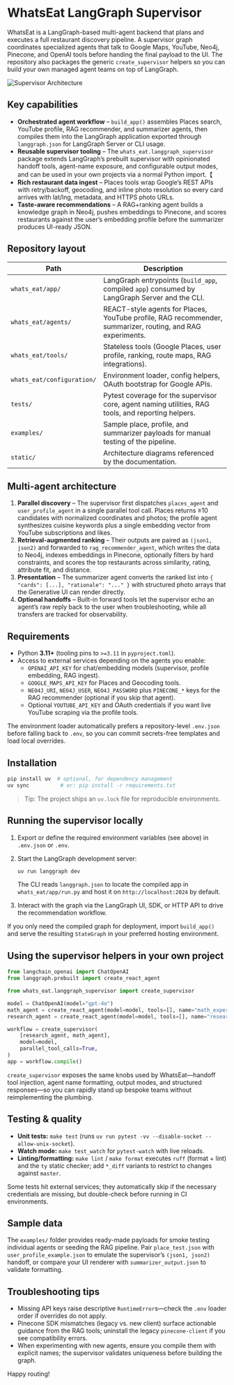 # WhatsEat LangGraph Supervisor

WhatsEat is a LangGraph-based multi-agent backend that plans and executes a full restaurant discovery pipeline.
A supervisor graph coordinates specialized agents that talk to Google Maps, YouTube, Neo4j, Pinecone, and OpenAI
tools before handing the final payload to the UI. The repository also packages the generic `create_supervisor`
helpers so you can build your own managed agent teams on top of LangGraph.

![Supervisor Architecture](static/img/supervisor.png)

## Key capabilities

- **Orchestrated agent workflow** – `build_app()` assembles Places search, YouTube profile, RAG recommender, and
  summarizer agents, then compiles them into the LangGraph application exported through `langgraph.json` for
  LangGraph Server or CLI usage.
- **Reusable supervisor tooling** – The `whats_eat.langgraph_supervisor` package extends LangGraph’s prebuilt
  supervisor with opinionated handoff tools, agent-name exposure, and configurable output modes, and can be used in
  your own projects via a normal Python import.【
- **Rich restaurant data ingest** – Places tools wrap Google’s REST APIs with retry/backoff, geocoding, and inline
  photo resolution so every card arrives with lat/lng, metadata, and HTTPS photo URLs.
- **Taste-aware recommendations** – A RAG+ranking agent builds a knowledge graph in Neo4j, pushes embeddings to
  Pinecone, and scores restaurants against the user’s embedding profile before the summarizer produces UI-ready JSON.

## Repository layout

| Path | Description |
| --- | --- |
| `whats_eat/app/` | LangGraph entrypoints (`build_app`, compiled `app`) consumed by LangGraph Server and the CLI. 
| `whats_eat/agents/` | REACT-style agents for Places, YouTube profile, RAG recommender, summarizer, routing, and RAG experiments. 
| `whats_eat/tools/` | Stateless tools (Google Places, user profile, ranking, route maps, RAG integrations).
| `whats_eat/configuration/` | Environment loader, config helpers, OAuth bootstrap for Google APIs. 
| `tests/` | Pytest coverage for the supervisor core, agent naming utilities, RAG tools, and reporting helpers.
| `examples/` | Sample place, profile, and summarizer payloads for manual testing of the pipeline.
| `static/` | Architecture diagrams referenced by the documentation.
## Multi-agent architecture

1. **Parallel discovery** – The supervisor first dispatches `places_agent` and `user_profile_agent` in a single
   parallel tool call. Places returns ≥10 candidates with normalized coordinates and photos; the profile agent
   synthesizes cuisine keywords plus a single embedding vector from YouTube subscriptions and likes.
2. **Retrieval-augmented ranking** – Their outputs are paired as `(json1, json2)` and forwarded to
   `rag_recommender_agent`, which writes the data to Neo4j, indexes embeddings in Pinecone, optionally filters by
   hard constraints, and scores the top restaurants across similarity, rating, attribute fit, and distance.
3. **Presentation** – The summarizer agent converts the ranked list into `{ "cards": [...], "rationale": "..." }`
   with structured photo arrays that the Generative UI can render directly.
4. **Optional handoffs** – Built-in forward tools let the supervisor echo an agent’s raw reply back to the user when
   troubleshooting, while all transfers are tracked for observability.

## Requirements

- Python **3.11+** (tooling pins to `>=3.11` in `pyproject.toml`).
- Access to external services depending on the agents you enable:
  - `OPENAI_API_KEY` for chat/embedding models (supervisor, profile embedding, RAG ingest).
  - `GOOGLE_MAPS_API_KEY` for Places and Geocoding tools.
  - `NEO4J_URI`, `NEO4J_USER`, `NEO4J_PASSWORD` plus `PINECONE_*` keys for the RAG recommender (optional if you skip that agent).
  - Optional `YOUTUBE_API_KEY` and OAuth credentials if you want live YouTube scraping via the profile tools.

The environment loader automatically prefers a repository-level `.env.json` before falling back to `.env`, so you can
commit secrets-free templates and load local overrides.

## Installation

```bash
pip install uv  # optional, for dependency management
uv sync          # or: pip install -r requirements.txt
```

> Tip: The project ships an `uv.lock` file for reproducible environments.

## Running the supervisor locally

1. Export or define the required environment variables (see above) in `.env.json` or `.env`.
2. Start the LangGraph development server:

   ```bash
   uv run langgraph dev
   ```

   The CLI reads `langgraph.json` to locate the compiled app in `whats_eat/app/run.py` and host it on
   `http://localhost:2024` by default.
3. Interact with the graph via the LangGraph UI, SDK, or HTTP API to drive the recommendation workflow.

If you only need the compiled graph for deployment, import `build_app()` and serve the resulting
`StateGraph` in your preferred hosting environment.

## Using the supervisor helpers in your own project

```python
from langchain_openai import ChatOpenAI
from langgraph.prebuilt import create_react_agent

from whats_eat.langgraph_supervisor import create_supervisor

model = ChatOpenAI(model="gpt-4o")
math_agent = create_react_agent(model=model, tools=[], name="math_expert")
research_agent = create_react_agent(model=model, tools=[], name="research_expert")

workflow = create_supervisor(
    [research_agent, math_agent],
    model=model,
    parallel_tool_calls=True,
)
app = workflow.compile()
```

`create_supervisor` exposes the same knobs used by WhatsEat—handoff tool injection, agent name formatting, output
modes, and structured responses—so you can rapidly stand up bespoke teams without reimplementing the plumbing.

## Testing & quality

- **Unit tests:** `make test` (runs `uv run pytest -vv --disable-socket --allow-unix-socket`).
- **Watch mode:** `make test_watch` for `pytest-watch` with live reloads.
- **Linting/formatting:** `make lint` / `make format` executes `ruff` (format + lint) and the `ty` static checker; add
  `*_diff` variants to restrict to changes against `master`.

Some tests hit external services; they automatically skip if the necessary credentials are missing, but double-check
before running in CI environments.

## Sample data

The `examples/` folder provides ready-made payloads for smoke testing individual agents or seeding the RAG pipeline.
Pair `place_test.json` with `user_profile_example.json` to emulate the supervisor’s `(json1, json2)` handoff, or compare
your UI renderer with `summarizer_output.json` to validate formatting.

## Troubleshooting tips

- Missing API keys raise descriptive `RuntimeError`s—check the `.env` loader order if overrides do not apply.
- Pinecone SDK mismatches (legacy vs. new client) surface actionable guidance from the RAG tools; uninstall the legacy
  `pinecone-client` if you see compatibility errors.
- When experimenting with new agents, ensure you compile them with explicit names; the supervisor validates uniqueness
  before building the graph.

Happy routing!
